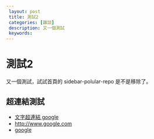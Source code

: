 ```yaml
---
 layout: post
 title: 測試2
 categories: [雜談]
 description: 又一個測試
 keywords: 
---
```


# 測試2
又一個測試，試試首頁的 sidebar-polular-repo 是不是移除了。

## 超連結測試
* [文字超連結 google](http://www.google.com)
* http://www.google.com
* [google](<http://www.google.com>)

##  

<!--stackedit_data:
eyJoaXN0b3J5IjpbLTQ1MDk2OTIyN119
-->